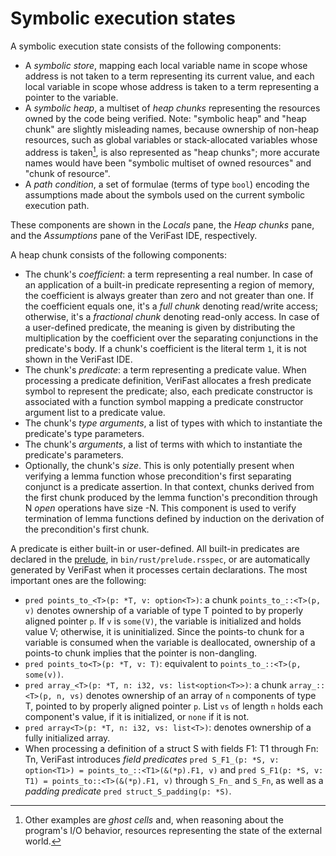 # Symbolic execution states

A symbolic execution state consists of the following components:
- A *symbolic store*, mapping each local variable name in scope whose address is not taken to a term representing its current value, and each local variable in scope whose address is taken to a term representing a pointer to the variable.
- A *symbolic heap*, a multiset of *heap chunks* representing the resources owned by the code being verified. Note: "symbolic heap" and "heap chunk" are slightly misleading names, because ownership of non-heap resources, such as global variables or stack-allocated variables whose address is taken[^nonheapchunks], is also represented as "heap chunks"; more accurate names would have been "symbolic multiset of owned resources" and "chunk of resource".
- A *path condition*, a set of formulae (terms of type `bool`) encoding the assumptions made about the symbols used on the current symbolic execution path.

These components are shown in the *Locals* pane, the *Heap chunks* pane, and the *Assumptions* pane of the VeriFast IDE, respectively.

A heap chunk consists of the following components:
- The chunk's *coefficient*: a term representing a real number. In case of an application of a built-in predicate representing a region of memory, the coefficient is always greater than zero and not greater than one. If the coefficient equals one, it's a *full chunk* denoting read/write access; otherwise, it's a *fractional chunk* denoting read-only access. In case of a user-defined predicate, the meaning is given by distributing the multiplication by the coefficient over the separating conjunctions in the predicate's body. If a chunk's coefficient is the literal term `1`, it is not shown in the VeriFast IDE.
- The chunk's *predicate*: a term representing a predicate value. When processing a predicate definition, VeriFast allocates a fresh predicate symbol to represent the predicate; also, each predicate constructor is associated with a function symbol mapping a predicate constructor argument list to a predicate value.
- The chunk's *type arguments*, a list of types with which to instantiate the predicate's type parameters.
- The chunk's *arguments*, a list of terms with which to instantiate the predicate's parameters.
- Optionally, the chunk's *size*. This is only potentially present when verifying a lemma function whose precondition's first separating conjunct is a predicate assertion. In that context, chunks derived from the first chunk produced by the lemma function's precondition through N *open* operations have size -N. This component is used to verify termination of lemma functions defined by induction on the derivation of the precondition's first chunk.

A predicate is either built-in or user-defined. All built-in predicates are declared in the [prelude](https://github.com/verifast/verifast/blob/master/bin/rust/prelude.rsspec), in `bin/rust/prelude.rsspec`, or are automatically generated by VeriFast when it processes certain declarations. The most important ones are the following:
- `pred points_to_<T>(p: *T, v: option<T>)`: a chunk `points_to_::<T>(p, v)` denotes ownership of a variable of type T pointed to by properly aligned pointer `p`. If `v` is `some(V)`, the variable is initialized and holds value V; otherwise, it is uninitialized. Since the points-to chunk for a variable is consumed when the variable is deallocated, ownership of a points-to chunk implies that the pointer is non-dangling.
- `pred points_to<T>(p: *T, v: T)`: equivalent to `points_to_::<T>(p, some(v))`.
- `pred array_<T>(p: *T, n: i32, vs: list<option<T>>)`: a chunk `array_::<T>(p, n, vs)` denotes ownership of an array of `n` components of type T, pointed to by properly aligned pointer `p`. List `vs` of length `n` holds each component's value, if it is initialized, or `none` if it is not.
- `pred array<T>(p: *T, n: i32, vs: list<T>)`: denotes ownership of a fully initialized array.
- When processing a definition of a struct S with fields F1: T1 through Fn: Tn, VeriFast introduces *field predicates* `pred S_F1_(p: *S, v: option<T1>) = points_to_::<T1>(&(*p).F1, v)` and `pred S_F1(p: *S, v: T1) = points_to::<T>(&(*p).F1, v)` through `S_Fn_` and `S_Fn`, as well as a *padding predicate* `pred struct_S_padding(p: *S)`.

[^nonheapchunks]: Other examples are *ghost cells* and, when reasoning about the program's I/O behavior, resources representing the state of the external world.